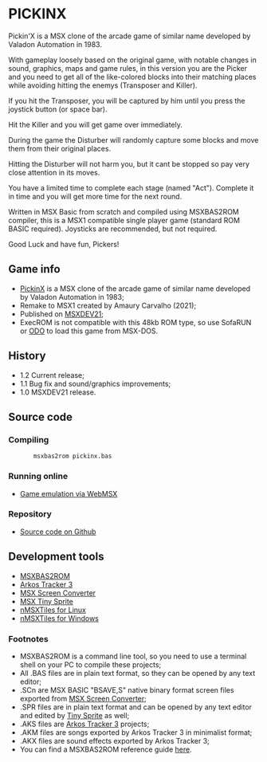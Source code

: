 # PICKINX
Pickin'X is a MSX clone of the arcade game of similar name developed by Valadon Automation in 1983.

With gameplay loosely based on the original game, with notable changes in sound, graphics, maps and game rules, in this version you are the Picker and you need to get all of the like-colored blocks into their matching places while avoiding hitting the enemys (Transposer and Killer).

If you hit the Transposer, you will be captured by him until you press the joystick button (or space bar).

Hit the Killer and you will get game over immediately.

During the game the Disturber will randomly capture some blocks and move them from their original places.

Hitting the Disturber will not harm you, but it cant be stopped so pay very close attention in its moves.

You have a limited time to complete each stage (named "Act"). Complete it in time and you will get more time for the next round.

Written in MSX Basic from scratch and compiled using MSXBAS2ROM compiler, this is a MSX1 compatible single player game (standard ROM BASIC required). Joysticks are recommended, but not required.

Good Luck and have fun, Pickers!

## Game info

* [PickinX](https://www.arcade-museum.com/Videogame/pickin) is a MSX clone of the arcade game of similar name developed by Valadon Automation in 1983;
* Remake to MSX1 created by Amaury Carvalho (2021);
* Published on [MSXDEV21](https://www.msxdev.org/2021/05/16/msxdev21-15-pickinx/);
* ExecROM is not compatible with this 48kb ROM type, so use SofaRUN or [ODO](http://msxbanzai.tni.nl/dev/software.html) to load this game from MSX-DOS.

## History

* 1.2 Current release;
* 1.1 Bug fix and sound/graphics improvements;
* 1.0 MSXDEV21 release.

## Source code

### Compiling

````
       msxbas2rom pickinx.bas
````

### Running online

* [Game emulation via WebMSX](http://webmsx.org/?rom=https://raw.githubusercontent.com/amaurycarvalho/msxbasic/main/PickinX/pickinx.rom)

### Repository

* [Source code on Github](https://github.com/amaurycarvalho/msxbasic/tree/main/PickinX)

## Development tools

* [MSXBAS2ROM](https://github.com/amaurycarvalho/msxbas2rom/)
* [Arkos Tracker 3](https://julien-nevo.com/at3test/index.php/download/)
* [MSX Screen Converter](https://msx.jannone.org/conv/)
* [MSX Tiny Sprite](https://msx.jannone.org/tinysprite/tinysprite.html)
* [nMSXTiles for Linux](https://launchpad.net/nmsxtiles)
* [nMSXTiles for Windows](https://github.com/pipagerardo/nMSXtiles)

### Footnotes

* MSXBAS2ROM is a command line tool, so you need to use a terminal shell on your PC to compile these projects;
* All .BAS files are in plain text format, so they can be opened by any text editor;
* .SCn are MSX BASIC "BSAVE,S" native binary format screen files exported from [MSX Screen Converter](https://msx.jannone.org/conv/);
* .SPR files are in plain text format and can be opened by any text editor and edited by [Tiny Sprite](https://msx.jannone.org/tinysprite/tinysprite.html) as well;
* .AKS files are [Arkos Tracker 3](https://julien-nevo.com/at3test/index.php/download/) projects;
* .AKM files are songs exported by Arkos Tracker 3 in minimalist format;
* .AKX files are sound effects exported by Arkos Tracker 3;
* You can find a MSXBAS2ROM reference guide [here](https://github.com/amaurycarvalho/msxbas2rom/wiki).


